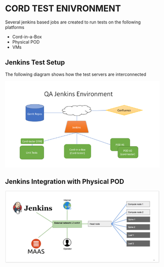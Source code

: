 # CORD TEST ENIVRONMENT

Several jenkins based jobs are created to run tests on the following platforms
* Cord-in-a-Box
* Physical POD
* VMs
## Jenkins Test Setup
The following diagram shows how the test servers are interconnected

![QA Jenkins Setup](images/qa-jenkins.png)

## Jenkins Integration with Physical POD

![QA Physical POD setup](images/qa-pod-setup.png)
